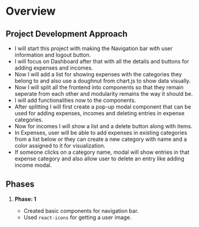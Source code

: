 # Overview

## Project Development Approach

- I will start this project with making the Navigation bar with user information and logout button.
- I will focus on Dashboard after that with all the details and buttons for adding expenses and incomes.
- Now I will add a list for showing expenses with the categories they belong to and also use a doughnut from chart.js to show data visually.
- Now I will split all the frontend into components so that they remain seperate from each other and modularity remains the way it should be.
- I will add functionalities now to the components.
- After splitting I will first create a pop-up modal component that can be used for adding expenses, incomes and deleting entries in expense categories.
- Now for incomes I will show a list and a delete button along with items.
- In Expenses, user will be able to add expenses in existing categories from a list below or they can create a new category with name and a color assigned to it for visualization.
- If someone clicks on a category name, modal will show entries in that expense category and also allow user to delete an entry like adding income modal.

## Phases

1. **Phase: 1**

   - Created basic components for navigation bar.
   - Used `react-icons` for getting a user image.
